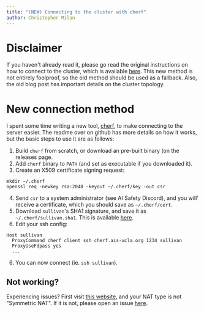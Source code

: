 ```yaml
---
title: "(NEW) Connecting to the cluster with cherf"
author: Christopher Milan
---
```


# Disclaimer

If you haven't already read it, please go read the original instructions on
how to connect to the cluster, which is available
[here](/2024/11/18/server-access.html). This new method is not entirely
foolproof, so the old method should be used as a fallback. Also, the old blog
post has important details on the cluster topology.

# New connection method

I spent some time writing a new tool, [cherf](//github.com/ais-ucla/cherf), to
make connecting to the server easier. The readme over on github has more details
on how it works, but the basic steps to use it are as follows:

1. Build `cherf` from scratch, or download an pre-built binary (on the releases
   page.
2. Add `cherf` binary to `PATH` (and set as executable if you downloaded it).
3. Create an X509 certificate signing request:
```
mkdir ~/.cherf
openssl req -newkey rsa:2048 -keyout ~/.cherf/key -out csr
```
4. Send `csr` to a system administrator (see AI Safety Discord), and you will'
   receive a certificate, which you should save as `~/.cherf/cert`.
5. Download `sullivan`'s SHA1 signature, and save it as
   `~/.cherf/sullivan.sha1`. This is available
   [here](//ais-ucla.org/assets/sullivan.sha1).
5. Edit your ssh config:
```
Host sullivan
  ProxyCommand cherf client ssh cherf.ais-ucla.org 1234 sullivan
  ProxyUseFdpass yes
  ...
```
6. You can now connect (ie. `ssh sullivan`).

## Not working?

Experiencing issues? First visit [this website](//www.checkmynat.com), and
your NAT type is not "Symmetric NAT". If it is not, please open an issue
[here](//github.com/ais-ucla/cherf/issues).

